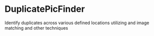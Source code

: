 # DuplicatePicFinder
Identify duplicates across various defined locations utilizing and image matching and other techniques

